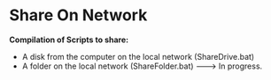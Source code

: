 # Share On Network
<b>Compilation of Scripts to share:</b>

- A disk from the computer on the local network (ShareDrive.bat)
- A folder on the local network (ShareFolder.bat) ---> In progress.

